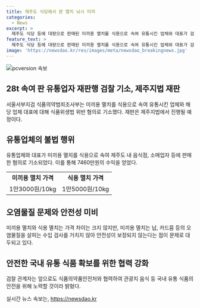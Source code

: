 ```yaml
---
title: 제주도 식당에서 판 멸치 낚시 미끼
categories:
  - News
excerpt: >
  제주도 식당 등에 대량으로 판매된 미끼용 멸치를 식용으로 속여 유통시킨 업체와 대표가 검찰에 기소됐다. A씨는 28t의 미끼용 멸치를 가담하여 음식점과 소매업자들로부터 약 7460만원을 받았으며, 이와 같은 행위로 식품위생법을 위반한 혐의를 받고 있다. 이에 대해 검찰은 식품의약품안전처와 협력하여 국내 유통 식품의 안전을 위해 노력할 것이라 밝혔다. (총 149자)  
feature_text: >
  제주도 식당 등에 대량으로 판매된 미끼용 멸치를 식용으로 속여 유통시킨 업체와 대표가 검찰에 기소됐다. A씨는 28t의 미끼용 멸치를 가담하여 음식점과 소매업자들로부터 약 7460만원을 받았으며, 이와 같은 행위로 식품위생법을 위반한 혐의를 받고 있다. 이에 대해 검찰은 식품의약품안전처와 협력하여 국내 유통 식품의 안전을 위해 노력할 것이라 밝혔다. (총 149자)  
image: 'https://newsdao.kr/res/images/meta/newsdao_breakingnews.jpg'
---
```


<p><img src="https://newsdao.kr/res/images/meta/newsdao_breakingnews.jpg" alt="pcversion 속보" /></p>

<h2 data-ke-size="size26">28t 속여 판 유통업자 재판행 검찰 기소, 제주지법 재판</h2>

<p data-ke-size="size16">서울서부지검 식품의약범죄조사부는 미끼용 멸치를 식용으로 속여 유통시킨 업체와 해당 업체 대표에 대해 식품위생법 위반 혐의로 기소했다. 재판은 제주지법에서 진행될 예정이다.</p>

<h2 data-ke-size="size24">유통업체의 불법 행위</h2>

<p data-ke-size="size16">유통업체와 대표가 미끼용 멸치를 식용으로 속여 제주도 내 음식점, 소매업자 등에 판매한 혐의로 기소되었다. 이를 통해 7460만원의 수익을 얻었다.</p>

<table>
    <tr>
        <td style="text-align: center; height: 17px;"><b>미끼용 멸치 가격</b></td>
        <td style="text-align: center; height: 17px;"><b>식용 멸치 가격</b></td>
    </tr>
    <tr>
        <td style="text-align: center; height: 17px;">1만3000원/10kg</td>
        <td style="text-align: center; height: 17px;">1만5000원/10kg</td>
    </tr>
</table>

<h2 data-ke-size="size24">오염물질 문제와 안전성 미비</h2>

<p data-ke-size="size16">미끼용 멸치와 식용 멸치는 가격 차이는 크지 않지만, 미끼용 멸치는 납, 카드뮴 등의 오염물질을 살피는 수입 검사를 거치지 않아 안전성이 보장되지 않는다는 점이 문제로 대두되고 있다.</p>

<h2 data-ke-size="size24">안전한 국내 유통 식품 확보를 위한 협력 강화</h2>

<p data-ke-size="size16">검찰 관계자는 앞으로도 식품의약품안전처와 협력하여 관광지 음식 등 국내 유통 식품의 안전을 위해 노력할 것이라 밝혔다.</p>
실시간 뉴스 속보는, <a href="https://newsdao.kr" rel="dofollow">https://newsdao.kr</a>


